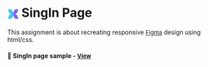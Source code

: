# <span><img src="./pictures/fly.jpg" alt=“SingIn-Page” style="height: 1em; vertical-align: middle;"></span> SingIn Page

This assignment is about recreating responsive <a href="https://www.figma.com/community/file/1077284837501214797" style="font-size:small;">Figma</a> design using html/css.<h4>

<h4>🔹 SingIn page sample - <a href="https://simonakom.github.io/registration-form/registration.html" style="font-size:small;">View</a><h4>


